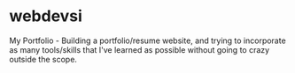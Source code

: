 # webdevsi
My Portfolio -
Building a portfolio/resume website, and trying to incorporate as many tools/skills that I've learned as possible without going to crazy outside the scope.
